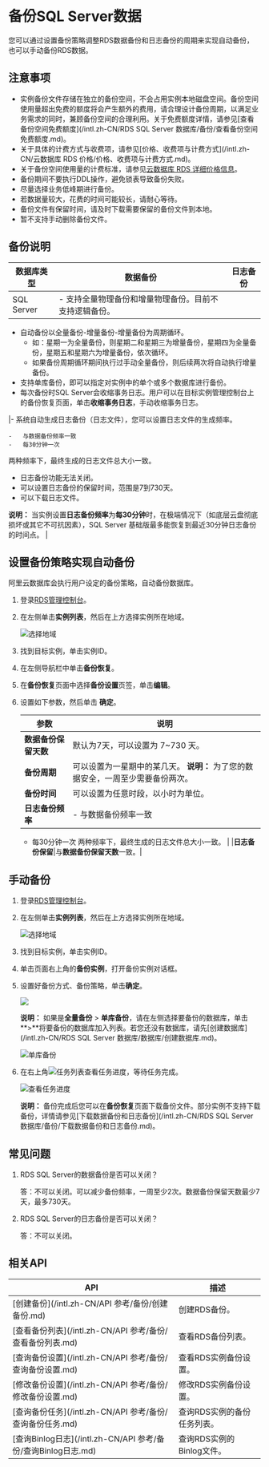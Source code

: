 # 备份SQL Server数据

您可以通过设置备份策略调整RDS数据备份和日志备份的周期来实现自动备份，也可以手动备份RDS数据。

## 注意事项

-   实例备份文件存储在独立的备份空间，不会占用实例本地磁盘空间。备份空间使用量超出免费的额度将会产生额外的费用，请合理设计备份周期，以满足业务需求的同时，兼顾备份空间的合理利用。关于免费额度详情，请参见[查看备份空间免费额度](/intl.zh-CN/RDS SQL Server 数据库/备份/查看备份空间免费额度.md)。
-   关于具体的计费方式与收费项，请参见[价格、收费项与计费方式](/intl.zh-CN/云数据库 RDS 价格/价格、收费项与计费方式.md)。
-   关于备份空间使用量的计费标准，请参见[云数据库 RDS 详细价格信息](https://www.alibabacloud.com/product/apsaradb-for-rds#pricing)。
-   备份期间不要执行DDL操作，避免锁表导致备份失败。
-   尽量选择业务低峰期进行备份。
-   若数据量较大，花费的时间可能较长，请耐心等待。
-   备份文件有保留时间，请及时下载需要保留的备份文件到本地。
-   暂不支持手动删除备份文件。

## 备份说明

|数据库类型|数据备份|日志备份|
|-----|----|----|
|SQL Server|-   支持全量物理备份和增量物理备份。目前不支持逻辑备份。
-   自动备份以全量备份-增量备份-增量备份为周期循环。
    -   如：星期一为全量备份，则星期二和星期三为增量备份，星期四为全量备份，星期五和星期六为增量备份，依次循环。
    -   如果备份周期循环期间执行过手动全量备份，则后续两次将自动执行增量备份。
-   支持单库备份，即可以指定对实例中的单个或多个数据库进行备份。
-   每次备份时SQL Server会收缩事务日志。用户可以在目标实例管理控制台上的备份恢复页面，单击**收缩事务日志**，手动收缩事务日志。

|-   系统自动生成日志备份（日志文件），您可以设置日志文件的生成频率。

    -   与数据备份频率一致
    -   每30分钟一次
两种频率下，最终生成的日志文件总大小一致。

-   日志备份功能无法关闭。
-   可以设置日志备份的保留时间，范围是7到730天。
-   可以下载日志文件。

**说明：** 当实例设置**日志备份频率**为**每30分钟**时，在极端情况下（如底层云盘彻底损坏或其它不可抗因素），SQL Server 基础版最多能恢复到最近30分钟日志备份的时间点。 |

## 设置备份策略实现自动备份

阿里云数据库会执行用户设定的备份策略，自动备份数据库。

1.  登录[RDS管理控制台](https://rds.console.aliyun.com/)。

2.  在左侧单击**实例列表**，然后在上方选择实例所在地域。

    ![选择地域](https://static-aliyun-doc.oss-accelerate.aliyuncs.com/assets/img/zh-CN/3074469951/p36543.png)

3.  找到目标实例，单击实例ID。

4.  在左侧导航栏中单击**备份恢复**。

5.  在**备份恢复**页面中选择**备份设置**页签，单击**编辑**。

6.  设置如下参数，然后单击 **确定**。

    |参数|说明|
    |--|--|
    |**数据备份保留天数**|默认为7天，可以设置为 7~730 天。|
    |**备份周期**|可以设置为一星期中的某几天。 **说明：** 为了您的数据安全，一周至少需要备份两次。 |
    |**备份时间**|可以设置为任意时段，以小时为单位。|
    |**日志备份频率**|    -   与数据备份频率一致
    -   每30分钟一次
两种频率下，最终生成的日志文件总大小一致。 |
    |**日志备份保留**|与**数据备份保留天数**一致。|


## 手动备份

1.  登录[RDS管理控制台](https://rds.console.aliyun.com/)。

2.  在左侧单击**实例列表**，然后在上方选择实例所在地域。

    ![选择地域](https://static-aliyun-doc.oss-accelerate.aliyuncs.com/assets/img/zh-CN/3074469951/p36543.png)

3.  找到目标实例，单击实例ID。

4.  单击页面右上角的**备份实例**，打开备份实例对话框。

5.  设置好备份方式、备份策略，单击**确定**。

    ![](https://static-aliyun-doc.oss-accelerate.aliyuncs.com/assets/img/zh-CN/6468937061/p21680.png)

    **说明：** 如果是**全量备份** \> **单库备份**，请在左侧选择要备份的数据库，单击**\>**将要备份的数据库加入列表。若您还没有数据库，请先[创建数据库](/intl.zh-CN/RDS SQL Server 数据库/数据库/创建数据库.md)。

    ![单库备份](https://static-aliyun-doc.oss-accelerate.aliyuncs.com/assets/img/zh-CN/1013729951/p40346.png)

6.  在右上角![任务列表](https://static-aliyun-doc.oss-accelerate.aliyuncs.com/assets/img/zh-CN/3576567061/p195753.png)查看任务进度，等待任务完成。

    ![查看任务进度](https://static-aliyun-doc.oss-accelerate.aliyuncs.com/assets/img/zh-CN/6468937061/p66932.png)

    **说明：** 备份完成后您可以在**备份恢复**页面下载备份文件。部分实例不支持下载备份，详情请参见[下载数据备份和日志备份](/intl.zh-CN/RDS SQL Server 数据库/备份/下载数据备份和日志备份.md)。


## 常见问题

1.  RDS SQL Server的数据备份是否可以关闭？

    答：不可以关闭。可以减少备份频率，一周至少2次。数据备份保留天数最少7天，最多730天。

2.  RDS SQL Server的日志备份是否可以关闭？

    答：不可以关闭。


## 相关API

|API|描述|
|---|--|
|[创建备份](/intl.zh-CN/API 参考/备份/创建备份.md)|创建RDS备份。|
|[查看备份列表](/intl.zh-CN/API 参考/备份/查看备份列表.md)|查看RDS备份列表。|
|[查询备份设置](/intl.zh-CN/API 参考/备份/查询备份设置.md)|查看RDS实例备份设置。|
|[修改备份设置](/intl.zh-CN/API 参考/备份/修改备份设置.md)|修改RDS实例备份设置。|
|[查询备份任务](/intl.zh-CN/API 参考/备份/查询备份任务.md)|查询RDS实例的备份任务列表。|
|[查询Binlog日志](/intl.zh-CN/API 参考/备份/查询Binlog日志.md)|查询RDS实例的Binlog文件。|


